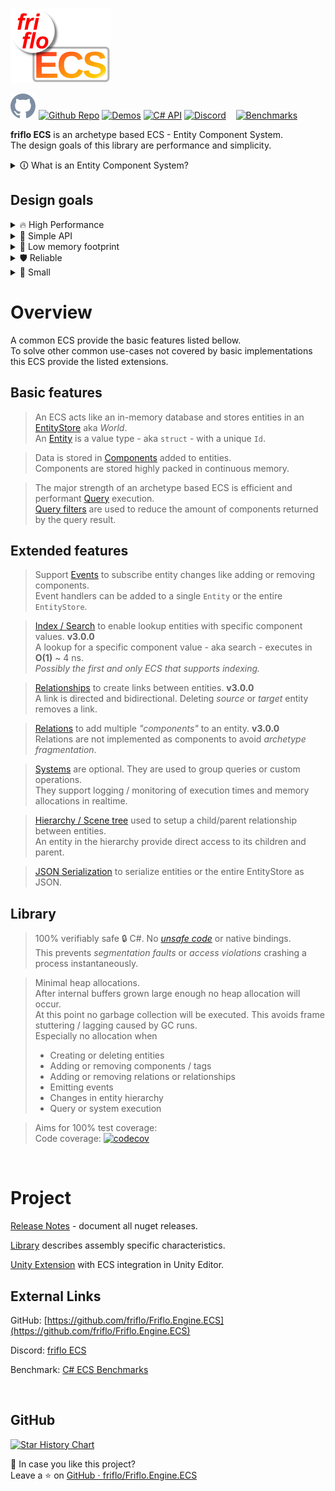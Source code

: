 [![friflo ECS](images/friflo-ECS.svg)](https://github.com/friflo/Friflo.Engine.ECS)

[![Github Repo](images/github-mark.svg)](https://github.com/friflo/Friflo.Engine.ECS)
[![Github Repo](https://img.shields.io/badge/GitHub-grey)](https://github.com/friflo/Friflo.Engine.ECS)
[![Demos](https://img.shields.io/badge/Demos-22aa22)](https://github.com/friflo/Friflo.Engine.ECS-Demos)
[![C# API](https://img.shields.io/badge/C%23%20API-22aaaa)](https://github.com/friflo/Friflo.Engine-docs)
[![Discord](https://img.shields.io/badge/Discord-5865F2)](https://discord.gg/nFfrhgQkb8)   
[![Benchmarks](https://img.shields.io/badge/Benchmark%20🏁%20of%20C%23%20ECS%20frameworks-ffffff)](https://github.com/friflo/ECS.CSharp.Benchmark-common-use-cases)



**friflo ECS** is an archetype based ECS - Entity Component System.  
The design goals of this library are performance and simplicity.

<details>
<summary>🛈 What is an Entity Component System?</summary>

An Entity Component System (**ECS**) is a software architecture pattern. [Wikipedia](https://en.wikipedia.org/wiki/Entity_component_system).  
It is often used in software development for **Games**, **Simulation**, **Analytics** and **In-Memory Database** providing high performant data processing.

An ECS has two major strengths:

1. It enables writing **highly decoupled code**. Data is stored in **Components** which are assigned to objects - aka **Entities** - at runtime.  
   Code decoupling is accomplished by dividing implementation in pure data structures (**Component types**) - and code (**Systems**) to process them.  
  
2. It provides **high performant query execution** by storing components in continuous memory to leverage L1 CPU cache and its prefetcher.  
   It improves CPU branch prediction by minimizing conditional branches when processing components in tight loops.
   [Data-oriented design ⋅ Wikipedia](https://en.wikipedia.org/wiki/Data-oriented_design).
</details>

## Design goals

<details>
<summary>🔥 High Performance</summary>
Optimal and efficient query / system execution.<br/>
Fast entity creation and component changes.
</details>

<details>
<summary>🎯 Simple API</summary>
Small and clear API.<br/>
No boilerplate code.
</details>

<details>
<summary>🔄 Low memory footprint</summary>
Minimal heap allocations at start phase.<br/>
No heap allocations after internal buffers grown large enough.<br/>
No GC pauses / no frame drops.
</details>

<details>
<summary>🛡️ Reliable</summary>
100% verifiably safe C#. No <b>unsafe</b> code or native bindings.<br/>
Full test coverage. Expressive runtime error messages.
</details>

<details>
<summary>🤏 Small</summary>
Friflo.Engine.ECS.dll size: only 320 kb.  <br/>
No code generation. No 3rd party dependencies.
</details>


# Overview

A common ECS provide the basic features listed bellow.  
To solve other common use-cases not covered by basic implementations this ECS provide the listed extensions.

## Basic features

> An ECS acts like an in-memory database and stores entities in an [EntityStore](docs/entity.md#entitystore) aka *World*.  
> An [Entity](docs/entity.md) is a value type - aka `struct` - with a unique `Id`.

> Data is stored in [Components](docs/entity.md#component) added to entities.  
> Components are stored highly packed in continuous memory.

> The major strength of an archetype based ECS is efficient and performant [Query](docs/query.md) execution.  
> [Query filters](docs/query.md#query-filter) are used to reduce the amount of components returned by the query result.


## Extended features

> Support [Events](docs/events.md) to subscribe entity changes like adding or removing components.  
> Event handlers can be added to a single `Entity` or the entire `EntityStore`.

> [Index / Search](docs/component-index.md) to enable lookup entities with specific component values. **v3.0.0**  
> A lookup for a specific component value - aka search - executes in **O(1)** ~ 4 ns.  
> *Possibly the first and only ECS that supports indexing.*

> [Relationships](docs/relationships.md) to create links between entities. **v3.0.0**  
> A link is directed and bidirectional. Deleting *source* or *target* entity removes a link.

> [Relations](docs/relations.md) to add multiple *"components"* to an entity. **v3.0.0**  
> Relations are not implemented as components to avoid *archetype fragmentation*.

> [Systems](docs/systems.md) are optional. They are used to group queries or custom operations.  
> They support logging / monitoring of execution times and memory allocations in realtime.

> [Hierarchy / Scene tree](docs/entity.md#hierarchy) used to setup a child/parent relationship between entities.  
> An entity in the hierarchy provide direct access to its children and parent.

> [JSON Serialization](docs/entity.md#json-serialization) to serialize entities or the entire EntityStore as JSON.


## Library

> 100% verifiably safe 🔒 C#. No [*unsafe code*](https://learn.microsoft.com/en-us/dotnet/csharp/language-reference/unsafe-code)
> or native bindings.  
> This prevents *segmentation faults* or *access violations* crashing a process instantaneously.

> Minimal heap allocations.  
> After internal buffers grown large enough no heap allocation will occur.  
> At this point no garbage collection will be executed. This avoids frame stuttering / lagging caused by GC runs.  
> Especially no allocation when
> - Creating or deleting entities
> - Adding or removing components / tags
> - Adding or removing relations or relationships
> - Emitting events
> - Changes in entity hierarchy
> - Query or system execution

> Aims for 100% test coverage:  
> Code coverage: [![codecov](https://img.shields.io/codecov/c/gh/friflo/Friflo.Engine.ECS?logoColor=white&label=codecov)](https://app.codecov.io/gh/friflo/Friflo.Engine.ECS/tree/main/src/ECS)

<br>


# Project

[Release Notes](package/Release-Notes.md) - document all nuget releases.

[Library](package/Library.md) describes assembly specific characteristics.

[Unity Extension](extensions/Unity-extension.md) with ECS integration in Unity Editor.


## External Links

GitHub: [https://github.com/friflo/Friflo.Engine.ECS](https://github.com/friflo/Friflo.Engine.ECS)

Discord: [friflo ECS](https://discord.gg/nFfrhgQkb8)

Benchmark: [C# ECS Benchmarks](https://github.com/friflo/ECS.CSharp.Benchmark-common-use-cases)

<br/>


## GitHub

[![Star History Chart](https://api.star-history.com/svg?repos=friflo/Friflo.Engine.ECS&type=Timeline)](https://github.com/friflo/Friflo.Engine.ECS)

💖 In case you like this project?  
Leave a ⭐ on [GitHub ⋅ friflo/Friflo.Engine.ECS](https://github.com/friflo/Friflo.Engine.ECS)

